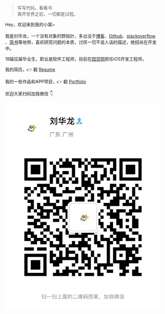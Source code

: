 > 写写代码，看看书  
> 离开世界之前，一切都是过程。

Hey，欢迎来到我的小窝~
<br>
<br>
我是刘华龙，一个没有对象的野指针，多出没于[博客](http://www.hualong.ink )、[Github](https://github.com/L-hualong)、[stackoverflow](3) 、[简书](https://www.jianshu.com/u/0c7a92049d47)等地带，喜欢研究问题的本质，讨厌一切不说人话的描述，绝招尚在开发中。

18届应届毕业生，职业是软件工程师，目前在[团贷网](https://www.tuandai.com)担任iOS开发工程师。

我的简历，👉 戳 [Resume](/resume) 

我的一些作品和APP项目，👉 戳 [Portfolio](/portfolio) 



欢迎大家扫码加我微信 👇

![](/img/wechat.jpg)





